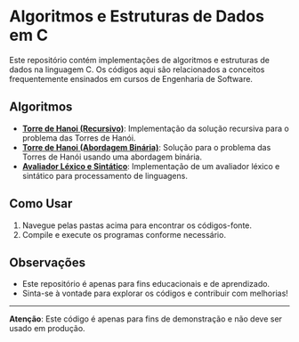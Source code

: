 # Algoritmos e Estruturas de Dados em C

Este repositório contém implementações de algoritmos e estruturas de dados na linguagem C. Os códigos aqui são relacionados a conceitos frequentemente ensinados em cursos de Engenharia de Software.

## Algoritmos

- **[Torre de Hanoi (Recursivo)](Torre_de_Hanoi_Recursive)**: Implementação da solução recursiva para o problema das Torres de Hanói.
- **[Torre de Hanoi (Abordagem Binária)](Torre_de_Hanoi_Binary_approach)**: Solução para o problema das Torres de Hanói usando uma abordagem binária.
- **[Avaliador Léxico e Sintático](Avaliador_Lexico_e_Sintatico)**: Implementação de um avaliador léxico e sintático para processamento de linguagens.

## Como Usar

1. Navegue pelas pastas acima para encontrar os códigos-fonte.
2. Compile e execute os programas conforme necessário.

## Observações

- Este repositório é apenas para fins educacionais e de aprendizado.
- Sinta-se à vontade para explorar os códigos e contribuir com melhorias!

---

**Atenção**: Este código é apenas para fins de demonstração e não deve ser usado em produção.
